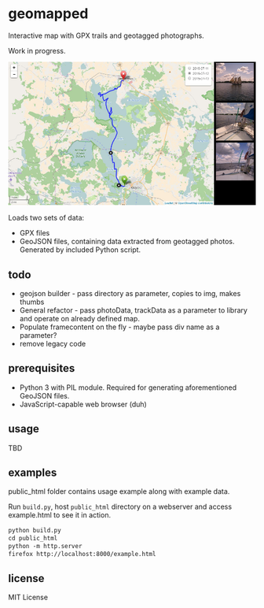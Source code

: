 ﻿# geomapped

Interactive map with GPX trails and geotagged photographs.

Work in progress.

![screenshot](screenshot.jpg)

Loads two sets of data:

* GPX files
* GeoJSON files, containing data extracted from geotagged photos. Generated by
included Python script.

## todo
- geojson builder - pass directory as parameter, copies to img, makes thumbs
- General refactor - pass photoData, trackData as a parameter to library and
operate on already defined map.
- Populate framecontent on the fly - maybe pass div name as a parameter?
- remove legacy code

## prerequisites

* Python 3 with PIL module. Required for generating aforementioned GeoJSON files.
* JavaScript-capable web browser (duh)

## usage

TBD

## examples

public_html folder contains usage example along with example data.

Run `build.py`, host `public_html` directory on a webserver and access
example.html to see it in action.

```
python build.py
cd public_html
python -m http.server
firefox http://localhost:8000/example.html
```

## license

MIT License